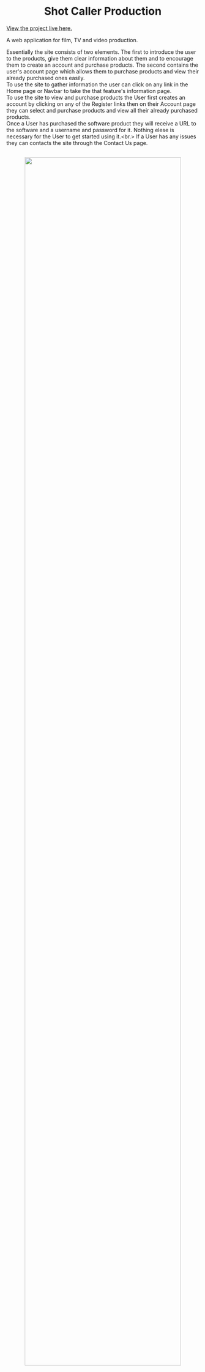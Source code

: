 <h1 align="center"><strong>Shot Caller Production</strong></h1>

[View the project live here.](https://)

A web application for film, TV and video production.<br>

Essentially the site consists of two elements. The first to introduce the user to the products, give them clear information about them and to encourage them to create an account and purchase products. The second contains the user's account page which allows them to purchase products and view their already purchased ones easily.
<br>
To use the site to gather information the user can click on any link in the Home page or Navbar to take the that feature's information page. <br>
To use the site to view and purchase products the User first creates an account by clicking on any of the Register links then on their Account page they can select and purchase products and view all their already purchased products.<br>
Once a User has purchased the software product they will receive a URL to the software and a username and password for it. Nothing elese is necessary for the User to get started using it.<br.>
If a User has any issues they can contacts the site through the Contact Us page.
<h2 align="center"><img src="documentation/readme-images/home6.png" width="90%"></h2>

# Table of Content

## User Experience (UX)

The business goals are to establish the app as a professional film production software platform, to create an online presence and establish it as a brand. It's primary purpose is to entice new customer to register and purchase products and secure regular returning customers. It aims to initially  to chatch the user's attention by making an immediate impact on the as to the nature of the software and create curiosity with the user to encourage them to explore the software's features, buils trust and ultimatly inspire them to create an account and purchase products. It aspires to build a customer base.

For the user, the initial goal of the site is to find out about the software and register an account easily. Then to create projects by purchasing them. For the regestered user the goal is to access their Account page and view and purchase products..

Ther Home page contains a brief overview of the software's abilities by section, i.e. the different aspects of fim production that it facilitates. Each section when clicked on opens a page detailing and explaining that section with images.

### Strategy Plane

The aim of the site is to introduce Shot Caller to it's potential customers.

It aims to create a brand to establish an image in the public eye for the platform, to immediatly impact on them the use and quality of the product. Its elegant bright sophisticated but simple design, clear navigation and easily understood sections aims to encourage customers to explore it's features fully, then create an account and to purchase it's products.

The site aims to, build a relationship with the user through its clear and obvious inherent professional knowledge of the film making process. Making this even clearer by it's breaking down of the process into two sides, the Creative side and the Production side.<br>
One major strategic move was to seperate the Budgeting software available as part of the platform into an individual product. This idea being that user would more readily open to purchase this very necessary tool and seeing its quality be more open to trusting the All in One Platform.

#### Brand Identity
- Brand promise: The most complete film production software on the market.
- Vision: Professional Creativity.
- Mission: To combine the creative and production sides of filmmaking in one all encompasing 
  platform.
- Values: Professional, Creative and Easy to Use.

<h2 align="center">
<img src="documentation/readme-images/home6.png" width="90%">
</h2>

### Scope Plane

The features included in the app at present reflect choices made around the following reflections.
<br>

What is absolutely necessary for the app to deliver its basic marketed functionality?<br>  

What is the most enticing user friendly way of doing building these?<br>

What types of design would further these and become great user experience in themselves?<br>

Which proposed features are buildable?<br>

What features are necessary to make the products sellable?<br>

[Back to Table of Content](#table-of-content)

### Structure Plane

The site is structured so the user can navigate easily and in an intuitive way through the different features of the products, all pages keeping a uniformed consistency.<br>

The user is taken on a journey into the site, all elements being discoverable as they proceed along. From finding out about the two products, the "All in one Production Platform" and the "Budgeting Software" available, to creating an account. 

The information architecture is a tree structure allowing users to move through content quickly and simply becoming aware of the site’s inherent structure as they go. 

<h2 align="center">
<img src="documentation/readme-images/home6.png" width="90%">
</h2>

### Skeleton Plane

The interface is aesthetically functionally all the time creating a positive reaction in the user with every click, making the user feel both at home here and part of an interesting journey. Details of this are found in the Design section.

[Back to Table of Content](#table-of-content)

### User stories

 - #### First Time User Goals

1. As a First Time User, I want to learn what the site has to offer and how to use the site quickly.
2. As a First Time User, I want to view information on the different features of the software.
3. As a First Time User, I want to register an account easily.

 - #### Returning User Goals

1. As a Returning User, I want to easily login and logout.
2. As a Returning User, I want to view or update my profile.
3. As a Returning User, I want to see what people are saying about the app and know if it is professional and trustworthy.
4. As a Returning User, I want purchase products easily.

  - #### Frequent User Goals

1. As a Frequent User, I want to view my purchased products and projects.
2. As a Frequent User, I want to easily recover my password if I forget it.
3. As a Frequent User, I want to view my order history and payment details.

  - #### Owner/Admin User Goals 

1. As the Owner/Admin User I want to edit product prices and details.
2. As the Owner/Admin User I want to add testimonials and reviews to the Testimonial page.
3. As the Owner/Admin User I want add new testimonial lines and other marketing and sales items to the landing page.
8. As the Owner/Admin User I want to post or respond to messages in the Chat feature.
9. As the Owner/Admin User I want control over material posted on the site for legal and other purposes.

[Back to Table of Content](#table-of-content)

## Design

<h2 align="center">
<img src="documentation/readme-images/home6.png" width="90%">
</h2>

### Landing page
 - The landing page image is intended to inform the user of the site purpose and encourage them to explore it. It containd links to all the site explainatory pages and ....

 - The logo....

### Colour Scheme
 - The site aims to be professional...

  
### Typography ?????????????
 - Playfair Display, a serif non-formal friendly font was used as the main font for the site. It has a sophisticated slightly old fashioned classy feel. Lato was used alongside it for more matter of fact details. And Playball, a very stylish, flamboyant romantic feeling font was used for the main titles and in some other places to give the shop a classy romantic feel.


### Imagery
 - Images of the actual software were used to show the user how the software looks and how it works.

### Wireframes

 - PDF – Balsamic was used to design the layout for all pages.

   [View on Github](https://github.com/johnston9/la-donut)

[Back to Table of Content](#table-of-content)

## Existing Features - Usage and Testing

### Responsive Design

- The site is responsive to all sizes and the images remain whole and in proportion at all sizes. 

<p align="center"> <strong>Large Screen</strong></p>
<h2 align="center">
<img src="documentation/readme-images/home6.png" width="90%">
</h2>

<p align="center"> <strong>Small Screen 320px</strong></p>
<h2 align="center">
<img src="documentation/readme-images/home6.png" width="90%">
</h2>

[Back to Table of Content](#table-of-content)

### Login/Register/Logout Pages and Security

  The user can browse and view the features on the site but they are encouraged to create an account. They can do this or login or logout easily from My Account in the navbar. There are also a number of other links to register, one being on the Home page, and on doing so the user is brought to the Register page which has a personal easy to use feel.<br>
  
  Django Rest Frameworks is used for the backend and has its own register and login features. These include it's inbuilt security measures concerning for registering and logging in and out. it also deals with all other issues like changing and forgetting passwords.<br>
  See [Django Rest Frameworks](documentation/drf) for all Django Rest Frameworks images and testing images.

<p align="center"> <strong>Large Screen</strong></p>
<h2 align="center">
<img src="documentation/readme-images/home6.png" width="90%">
</h2>

  The site has a number of other security measures firstly the use of front end measures to prevent unauthorised users form accessing pages they do not have permisssion to, mainly other users's account pages. <br>
  <br>
  This is achieved firstly in the Front End by an interceptor function in the CurrentUserContext file that checks on each request, via the utils folder shouldRefreshToken function, if there is a vaild timestamp token in local storage and refreshes it. If not it takes the user to the Sign In page.
  Secondly in the DRF backend the views have also a security check to check if the user is authorised to access each page or component.

<p align="center"> <strong>Large Screen</strong></p>
<h2 align="center">
<img src="documentation/readme-images/home6.png" width="90%">
</h2>

[Back to Table of Content](#table-of-content)

### The Home Page

  This page is intended to primarily sell the product and is divided in three sections. Fisrt the landing page image which has links to the different information pages and a register link. Secondly a bullet point section giving an overview of the app. The last section has a brief summary of the Creative, Production and Budgeting features and when clicked on takes the user to that feature's information page.

<h2 align="center">
<img src="documentation/readme-images/home6.png" width="90%">
</h2>

### The Creative, Production and Budgeting features explanatory pages

  When clicked on in the nav bar, the Home page image or the Home page section the page for that feature opens. It gives a brief concise overview of that feature along with image from the actual software.

<h2 align="center">
<img src="documentation/readme-images/home6.png" width="90%">
</h2>

### The Account page

  When clicked on in the nav bar the user's Account page opens. It will show all the user's projects and have a section where they create and purchase new projects.

<h2 align="center">
<img src="documentation/readme-images/home6.png" width="90%">
</h2>

### The Chat page

  This allows users to add and view chats. It also has a link to the profiles page which contains all existing users and the ability for the user to to follow them. In doing so the user will create their feed of posts from their followed users. It is intended to build a community for the users of the app where they can share their thoughts and experiences and promote themselves and in return the actaul software itself.<br>
  First time and returning users who are trying to find out about the software and deciding whether or not to purchase a product can browse all the Chat messages from users who are already using the software, along with their comments, in the Chat feature. This will give the user a real unfiltered idea about the actual realtime use of the app. 

<h2 align="center">
<img src="documentation/readme-images/home6.png" width="90%">
</h2>

### Stripe ????????????????????

  Stripe is used for the payment system.

<h2 align="center">
<img src="documentation/readme-images/home6.png" width="90%">
</h2>

[Back to Table of Content](#table-of-content)

## Future Features

### Social Account Login
This function allows users to sign up and log in using an existing third party account such as Google and Facebook. This would make encouraging users to sign up easier as they are just a click away and don't have to do any more. For the site owners apart from having more users sregister this opens up huge areas in terms of information and marketing.

## Information Architecture ????????????????????????????

- Development 
**SQLite3** was used during development and comes with Django Rest Frameworks. 

- Deployment 
**Postgres** is used for deployment, and was added as an add-on with Heroku.

### Database structure - Model Tables by App

#### Django contrib auth
1 - <strong>User</strong> - to hold the authenticated users.<br>
  - OneToOne Key to Profile

#### Accounts App
1 - <strong>Account</strong> - to hold the user's account details.<br>

2 - <strong>Project</strong> - to hold the user's Projects.
  - Foreign Key to User. 

#### Budget App
1 - <strong>Budget</strong> - to hold the Project's Budget information<br>

#### Profiles App
1 - <strong>UserProfile</strong> - to hold the registered users details.<br>
  - OneToOne Key to User

#### Chat App
1 - <strong>Chat</strong> - to hold the Chats.<br>
  - Foreign Key to User

#### Comments App
1 - <strong>Comment</strong> - to hold the Chat's Comments.<br>
  - Foreign Key to User
  - Foreign Key to Chat

#### Profiles App
1 - <strong>Profile</strong> - to hold the user's profile details.<br>
  - OneToOne Key to User

#### Followers App
1 - <strong>Follower</strong> - to hold the Profile's Followers.<br>
  - Foreign Key to User (as owner, who is following)
  - Foreign Key to User (as followed, who is followed)

#### Likes App
1 - <strong>Like</strong> - to hold the Profile's Followers.<br>
  - Foreign Key to User 
  - Foreign Key to Chat

<p align="center"><strong>Entity Relationship Diagram</strong></p>

<h2 align="center">
<img src="documentation/readme-images/home6.png" width="100%">
</h2>

[Back to Table of Content](#table-of-content)

## Languages Used

- [HTML5](https://en.wikipedia.org/wiki/HTML5)
- [CSS3](https://en.wikipedia.org/wiki/Cascading_Style_Sheets)
- [JAVASCRIPT](https://en.wikipedia.org/wiki/JavaScript)
- [PYTHON](https://en.wikipedia.org/wiki/Python_(programming_language))
- [djangotemplatelanguage](
  https://docs.djangoproject.com/en/3.2reftemplateslanguage/)

## Frameworks, Databases, Libraries & Programs Used ?????????????????????????????????

- [React Bootstrap:](https://react-bootstrap.netlify.app/)
   - React Bootstrap with it's grid-based format was used to create the overall framework for the site. This included the primary responsiveness.
     and overall styling of the website. Also specific 
     Bootstrap features, which include the "Selectpicker", 
     the "Navbar", and "DataTables" were used in the site.
- [React:](//https://react.dev/)
   - React , the JavaScript library, was used to build the app's Front End User User Iterface.
- [Django Rest Frameworks:](https://www.django-rest-framework.org/)
   - Django Rest Frameworks the high-level Python Web framework was used to build the app's Backend.
- [SQLite3:](https://www.sqlite.org/index.html)
   - SQLight came with Django and was used as the database for development.
- [Postgres:](https://www.heroku.com/postgres) ?????????????????????????
   - Postgres was added with Heroku and was used as the database for production.
- [AWS S3:](https://aws.amazon.com/) ????????????????????????????
   - AWS was used to hold the static and media files.
- [Cloudinary:](https://cloudinary.com/)
   - Cloudinary was used to hold the media files.
- [Axios](https://axios-http.com/docs/intro)
   - Axios was used to make all the XMLHttpRequests.
- [jwt-decode](https://github.com/auth0/jwt-decode)
   - jwt-decode was used to decode the JSONweb tokens.
- [Stripe](https://stripe.com/en-ie)
   - Stripe was used to handle the payments.
- [PIP3](https://pip.pypa.io/en/stable/installing/)
   - PIP3 was used to install everything.
- [Font Awesome:](https://fontawesome.com/)
   - Font Awesome was used throughout the website for the icons.
- [Google Fonts](https://fonts.google.com/)
   - Google Fonts was used throughout the website for the fonts.
- [Git](https://git-scm.com/)
   - Git was used for version control by utilizing the Gitpod terminal to commit to Git and Push to GitHub.
- [GitHub:](https://github.com/)
   - GitHub is used to store the projects code after being pushed from Git.
- [Balsamiq:](https://balsamiq.com/)
   - Balsamiq was used to create the [wireframes](https://github.com/johnston9/MS3-Shot-Caller) during the design process.
- [Freeformatter](https://www.freeformatter.com/html-formatter.html)
   - Freeformatter was used to tidy up the final code.
- [Gauger](https://gauger.io/fonticon/)
   - Gauger was used to create the favicon icon.
- [Am-I-Responsive](http://ami.responsivedesign.is/):
   - Am I Responsive was used to test the site's responsive sizings and to generate responsive sizing images.
- [GitHub Wiki TOC generator:](http://ecotrust-canada.github.io/markdown-toc/)
   - GitHub Wiki TOC generator was used to create the Table of Contents.
- [dbdiagram.io](https://dbdiagram.io/home)
   - dbdiagram.io was used to create the Entity-Relationship Diagram.
- [Gmail](https://www.google.com/gmail/)
   - Gmail was used for the email backend.

A number of imports were used in Django Rest Frameworks and an inventory of these can be found in the Deployment section.

[Back to Table of Content](#table-of-content)

## Testing
All functionality was tested as it was being built to ensure there were no errors, that it did what it was meant to do and that all database errors were handled correctly. 

On completion the functionality of the entire app was repeatedly tested on various devices both by the development team and by Capital Numbers, the infotech company responsible for some of the high level configuration work.

Pylint was also used in the backend workspace as the project was being built for Python and Django code and all errors were fixed on an ongoing process. 

Where necessary some functionality was tested in Further Testing. All pages were checked in Lighthouse. All errors were documented and fixed.

W3C Markup Validator, W3C CSS Validator, PEP8 and JSHint were used to validate all HTML, CSS, Python and JS in the project, the results are in documentation.

- [W3C Markup Validator](https://validator.w3.org/)   ?????????????????????????
  - On validated by URL no errors were shown - Info messages were given for the trailing slash in the link and meta tags in index.html but were left in anyhow.
  [Result](documentation/testing/w3c-html.png)

- [W3C CSS Validator](https://jigsaw.w3.org/css-validator/) 
  - W3C CSS Validator gave no errors.
  [Results](documentation/testing/w3c-css.png)

- [JSHint](https://jshint.com/) 
  - JSHint was used with "New JavaScript features (ES6)" checked in the configuration menu.
  [Results](documentation/testing/jshint)
    
- [PythonChecker](https://www.pythonchecker.com/) 
  - PythonChecker approved all DRF python pages apart from a few too long lines in the setting.py which I decided to leave. 
  [Results](documentation/testing/)


[Back to Table of Content](#table-of-content)

## Testing User Stories from User Experience (UX) 

### First Time User Goals

1. #### As a First Time User, I want to learn what the site has to offer and how to navigate the site quickly.

    - The Landing/Home page is split into three sections. The first informs the user as to the nature of the site and what it offers immediatly through the image and text used. The text saying offers both an "All in One" Film, TV and Video Production Software platform and the Budgeting Software as a individual product.<br>
    It then lists the software's features headed under the Creative and the Production side. These can be clicked on to take the user quickly to the information page for that feature.<br>
    The second section gives a brief easy to understand overview of what the sortware does and what it can be used for.<br>
    The site is designed for first time learning. It is streamlined for specific user goal that upon first use the user with a clicks will be able to find all information about the software's features. At the top of every page the navbar displays all options for the user so they can select their desired destination quickly.

<p align="center"><strong>Landing Page and navbar</strong></p>   
<h2 align="center">
<img src="documentation/readme-images/home6.png" width="90%">
</h2>

2. #### As a First Time User, I want to view information on the different features of the software.

    - The third section of the home page gives a brief summary of the above mentioned features and when again clicked on, as with the links in the image, take the user to that feature's information page. These pages give a clear easy to understand explanation of the feature with actual images of the software. Links to these pages can again be found in the navbar.

<p align="center"><strong>Feature's Information Page</strong></p>   
<h2 align="center">
<img src="documentation/readme-images/home6.png" width="90%">
</h2>

<p align="center"><strong></strong></p>   
<h2 align="center">
<img src="documentation/readme-images/home6.png" width="90%">
</h2>

3. #### As a First Time User, I want to register an account easily.

    - The user will be given the option to Register immediatly by a link at the bottom of the landing page image and anytime in the My Account nav link. On clicking they will be taken to the Register Page and only have to enter a username and password to sign up. The Registration page is designed to be friendly and completly uncomplicated for greater user experience.<br>

<p align="center"><strong>Register page</strong></p>   
<h2 align="center">
<img src="documentation/readme-images/hone6.png" width="90%">
</h2>

<p align="center"><strong>Register page - Mobile view</strong></p>   
<h2 align="center">
<img src="documentation/readme-images/home6.png" width="25%">
</h2>

[Back to Table of Content](#table-of-content)

### Returning User Goals

1. #### As a Returning User, I want to easily login and logout.

    - The user can login and logout easily from the My Account nav link. The login takes them to Sign In page and the logout is automatic. <br>
    The site also includes a feature that keeps a user signed in for 24 hours so they don't have to go to the trouble of signing in if they are using it regularly.<br>
    This is achieved by an interceptor function in the CurrentUserContext file that checks, via the utils folder shouldRefreshToken function, if there is a vaild timestamp token in local storage and refreshes it.

<p align="center"><strong>xxxxxxx</strong></p>
<h2 align="center">
<img src="documentation/readme-images/home6.png" width="90%">
</h2>

<p align="center"><strong>Logout - Mobile View</strong></p>
<h2 align="center">
<img src="documentation/readme-images/home6.png" width="25%">
</h2>

2. #### As a Returning User, I want to view or update my profile.

    - On clicking on the My Profile tab in the My Account navbar the user is taken to their Profile Page where they can view and update their Profile details.

<p align="center"><strong>xxxxxxx</strong></p>
<h2 align="center">
<img src="documentation/readme-images/home6.png" width="90%">
</h2>

3. #### As a Returning User, I want to see what people are saying about the app and know if it is professional and trustworthy.

    - The user can view reviews and testimonials from bonified users on the Testimonials page, which is easily accessible from a link in the navbar. Positive, short and concise lines from these will also be added to the landing page to immediatly make an impact on the user.<br>
    The user can also browse all the Chat messages from users who are already using the software, along with their comments, in the Chat feature. This will give the user a real unfiltered idea about the actual realtime use of the app. 

<p align="center"><strong>xxxxxx</strong></p>
<h2 align="center">
<img src="documentation/readme-images/home6.png" width="90%">
</h2>

4. #### As a Returning User, I want purchase products easily.

    - Once the user has Registered whenever they login their My Account link will display in the navbar. On going to their Account page the user will immediatly see the "Create Project" and "Create Budget" features with a brief summary of each product above it. <br> It also contains a concise explaination of what happens when a product is created and how the user should proceed.
    <br>The Create Project is for the "All in One Platform" and the user can choose which version, the Film, TV or Video/Short production software, best suits their project using the summary above to guide them. The Create Budget is for the Budgeting software. Both the Projects and Budgets will have a discounted student version and the Projects have a one month free trial both of which are designed to create more sales.<br>
    Once the user selects a product they will be take to a stripe page to complete the transaction. And once the sale goes through the user will receive an email confirming the purchase and containing the project details. These detail include the Project URL and the user's username and password.<br>
    Lastly the project or Budget will now display on the user's account page with it's URL.

<p align="center"><strong>xxxxxx</strong></p>
<h2 align="center">
<img src="documentation/readme-images/home6.png" width="90%">
</h2>

[Back to Table of Content](#table-of-content)

### Frequent User Goals

1. #### As a Frequent User, I want to view my purchased products and projects.

    - The user can easily view their purchased products and projects in their account page, the link for which is clearly displayed in the navbar.

<p align="center"><strong>xxxxxxx</strong></p>
<h2 align="center">
<img src="documentation/readme-images/home6.png" width="90%">
</h2>

2. #### As a Frequent User, I want to easily reset my password if I forget it.

    - The user can easily reset their password by clicking the Forgot Password link which is clearly displayed in the navbar.

<p align="center"><strong>xxxxxxx</strong></p>
<h2 align="center">
<img src="documentation/readme-images/home6.png" width="90%">
</h2>

3. #### As a Frequent User, I want to view my order history and payment details.

    - The user can easily view their order history and payment details by click on the link for this in their account page.

<p align="center"><strong>xxxxxxx</strong></p>
<h2 align="center">
<img src="documentation/readme-images/home6.png" width="90%">
</h2>

### Owner/Admin User Goals

1. #### As the Owner/Admin User I want to edit product prices and details.

    - This is easily achieved through the site's development editor and re-deployment.

<p align="center"><strong>xxxxxxx</strong></p>
<h2 align="center">
<img src="documentation/readme-images/home6.png" width="90%">
</h2> 

2. #### As the Owner/Admin User I want to add testimonials and reviews to the Testimonial page.

    - This is easily achieved through the site's development editor and re-deployment.

<p align="center"><strong>xxxxxxx</strong></p>
<h2 align="center">
<img src="documentation/readme-images/home6.png" width="90%">
</h2> 

3. #### As the Owner/Admin User I want add new testimonial lines and other marketing and sales items to the landing page.

    - This is easily achieved through the site's development editor and re-deployment.

<p align="center"><strong>xxxxxxx</strong></p>
<h2 align="center">
<img src="documentation/readme-images/home6.png" width="90%">
</h2> 

4. #### As the Owner/Admin User I want to post messages or respond to messages in the Chat feature.

    - The Owner/Admin User can easily post messages or respond to messages with new posts or comments in the Chat feature, their posts being clearly distinguishable through styling.

<p align="center"><strong>xxxxxxx</strong></p>
<h2 align="center">
<img src="documentation/readme-images/home6.png" width="90%">
</h2> 

5. #### As the Owner/Admin User I want control over material posted on the site for legal and other purposes.

    - The Owner/Admin User delete post's and comments in the chat feature. They can also delete Users.

<p align="center"><strong>xxxxxxx</strong></p>
<h2 align="center">
<img src="documentation/readme-images/home6.png" width="90%">
</h2> 

## Further Testing

<!-- ### Testing Stripe Card and Details Input Errors

If incorrect details or there are required boxes not filled in an error message will display.

<p align="center"><strong>Missing Details</strong></p>

<h2 align="center">
<img src="documentation/readme-images/home6.png" width="25%">
</h2>

<p align="center"><strong>Incorrect Card Number</strong></p>

<h2 align="center">
<img src="documentation/readme-images/card-inco.png" width="90%">
</h2>


### Testing Stripe Two-step authentication

The testing method for Two-step authentication was used and it proved successfully.<br>
The card number for this is 4000 0000 0000 3220.

<p align="center"><strong>First Fail was Selected then Complete</strong></p>

<h2 align="center">
<img src="documentation/readme-images/home6.png" width="90%">
</h2>

<p align="center"><strong>Fail Result</strong></p>

<h2 align="center">
<img src="documentation/readme-images/home6.png" width="90%">
</h2>

<p align="center"><strong>Complete Result</strong></p>

<h2 align="center">
<img src="documentation/readme-images/home6.png" width="90%">
</h2> -->

[Back to Table of Content](#table-of-content)

## Lighthouse

Lighthouse was used to test every page on desktop and mobile screens.